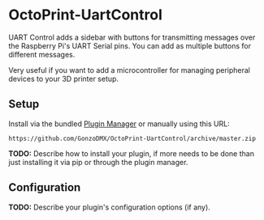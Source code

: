 # OctoPrint-UartControl

UART Control adds a sidebar with buttons for transmitting messages over the Raspberry Pi's UART Serial pins. You can add as multiple buttons for different messages.

Very useful if you want to add a microcontroller for managing peripheral devices to your 3D printer setup.

## Setup

Install via the bundled [Plugin Manager](https://docs.octoprint.org/en/master/bundledplugins/pluginmanager.html)
or manually using this URL:

    https://github.com/GonzoDMX/OctoPrint-UartControl/archive/master.zip

**TODO:** Describe how to install your plugin, if more needs to be done than just installing it via pip or through
the plugin manager.

## Configuration

**TODO:** Describe your plugin's configuration options (if any).

